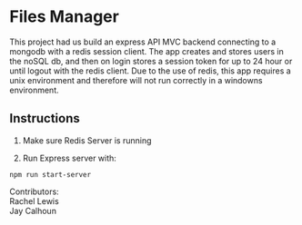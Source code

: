 Files Manager
=============

This project had us build an express API MVC backend connecting to a mongodb with a redis session client. The app creates and stores users in the noSQL db, and then on login stores a session token for up to 24 hour or until logout with the redis client. Due to the use of redis, this app requires a unix environment and therefore will not run correctly in a windowns environment.

## Instructions

1. Make sure Redis Server is running

2. Run Express server with:
```
npm run start-server
```

Contributors:
<br>
Rachel Lewis
<br>
Jay Calhoun

